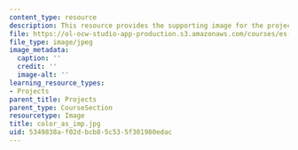 ```yaml
---
content_type: resource
description: This resource provides the supporting image for the project Color Impression.
file: https://ol-ocw-studio-app-production.s3.amazonaws.com/courses/es-298-art-of-color-spring-2005/5349838af02dbcb85c535f301980edac_color_as_imp.jpg
file_type: image/jpeg
image_metadata:
  caption: ''
  credit: ''
  image-alt: ''
learning_resource_types:
- Projects
parent_title: Projects
parent_type: CourseSection
resourcetype: Image
title: color_as_imp.jpg
uid: 5349838a-f02d-bcb8-5c53-5f301980edac
---
```

